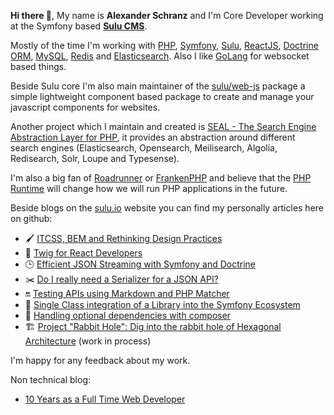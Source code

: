 **Hi there 👋**, My name is **Alexander Schranz** and I'm Core Developer working at the Symfony based [**Sulu CMS**](https://github.com/sulu/).

Mostly of the time I'm working with [PHP](https://github.com/php/php-src/), [Symfony](github.com/symfony/symfony/), [Sulu](github.com/sulu/sulu/), [ReactJS](https://github.com/facebook/react), [Doctrine ORM](https://github.com/doctrime/orm),  [MySQL](https://github.com/mysql/mysql-server), [Redis](https://github.com/redis/redis) and [Elasticsearch](https://github.com/elastic/elasticsearch). Also I like [GoLang](https://golang.org/) for websocket based things.

Beside Sulu core I'm also main maintainer of the [sulu/web-js](https://github.com/sulu/web-js) package a simple lightweight component based package to create and manage your javascript components for websites.  

Another project which I maintain and created is [SEAL - The Search Engine Abstraction Layer for PHP](https://github.com/schranz-search/schranz-search), it provides an abstraction around different search engines (Elasticsearch, Opensearch, Meilisearch, Algolia, Redisearch, Solr, Loupe and Typesense).

I'm also a big fan of [Roadrunner](https://github.com/spiral/roadrunner) or [FrankenPHP](https://github.com/dunglas/frankenphp) and believe that the [PHP Runtime](https://github.com/php-runtime/runtime) will change how we will run PHP applications in the future. 

Beside blogs on the [sulu.io](https://sulu.io) website you can find my personally articles here on github:

- 🖌️ [ITCSS, BEM and Rethinking Design Practices](https://github.com/alexander-schranz/itcss)
- 🥬 [Twig for React Developers](https://github.com/alexander-schranz/twig-for-react-devs)
- 🕒 [Efficient JSON Streaming with Symfony and Doctrine](https://github.com/alexander-schranz/efficient-json-streaming-with-symfony-doctrine)
- ✂️ [Do I really need a Serializer for a JSON API?](https://github.com/alexander-schranz/do-we-really-need-a-serializer)
- 🔛 [Testing APIs using Markdown and PHP Matcher](https://github.com/alexander-schranz/markdown-based-api-testing)
- 🧶 [Single Class integration of a Library into the Symfony Ecosystem](https://github.com/alexander-schranz/single-class-symfony-integraton-class)
- 🛑 [Handling optional dependencies with composer](https://github.com/alexander-schranz/composer-optional-dependencies)
- 🏗️ [Project "Rabbit Hole": Dig into the rabbit hole of Hexagonal Architecture](https://github.com/alexander-schranz/hexagonal-architecture-study) (work in process)

I'm happy for any feedback about my work.

Non technical blog:

 - [10 Years as a Full Time Web Developer](https://github.com/alexander-schranz/ten-years-as-a-web-developer)
